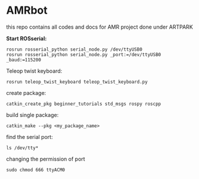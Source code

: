 # AMRbot
this repo contains all codes and docs for AMR project done under ARTPARK

**Start  ROSserial:**

    rosrun rosserial_python serial_node.py /dev/ttyUSB0
    rosrun rosserial_python serial_node.py _port:=/dev/ttyUSB0 _baud:=115200

Teleop twist keyboard:

    rosrun teleop_twist_keyboard teleop_twist_keyboard.py

create package:

    catkin_create_pkg beginner_tutorials std_msgs rospy roscpp

build single package:
```
catkin_make --pkg <my_package_name>
```

find the serial port:

    ls /dev/tty*

changing the permission of port

`sudo chmod 666 ttyACM0`
